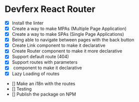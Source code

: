 # Devferx React Router

- [x] Install the linter
- [x] Create a way to make MPAs (Multiple Page Application)
- [x] Create a way to make SPAs (Single Page Applications)
- [x] Being able to navigate between pages with the back button
- [x] Create Link component to make it declarative
- [x] Create Router component to make it more declarative
- [x] Support default route (404)
- [x] Support routes with parameters
- [x] <Route /> component to make it declarative
- [x] Lazy Loading of routes
- [] Make an i18n with the routes
- [] Testing
- [] Publish the package on NPM
